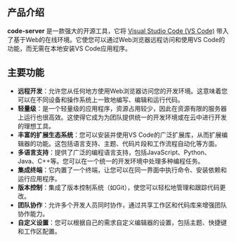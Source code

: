 ## 产品介绍

**code-server** 是一款强大的开源工具，它将 [Visual Studio Code (VS Code)](https://code.visualstudio.com/) 带入了基于Web的在线环境。它使您可以通过Web浏览器远程访问和使用VS Code的功能，而无需在本地安装VS Code应用程序。

## 主要功能

- **远程开发**：允许您从任何地方使用Web浏览器访问您的开发环境。这意味着您可以在不同设备和操作系统上一致地编写、编辑和运行代码。
- **轻量级**：是一个轻量级的应用程序，资源占用较少，因此在资源有限的服务器上运行也很高效。这使得它成为为团队提供统一的开发环境或在云中进行开发的理想工具。
- **丰富的扩展生态系统**：您可以安装并使用VS Code的广泛扩展库，从而扩展编辑器的功能。这包括语言支持、主题、代码片段和工作流程自动化等方面。
- **多语言支持**：提供了广泛的编程语言支持，包括JavaScript、Python、Java、C++等。您可以在一个统一的开发环境中处理多种编程任务。
- **集成终端**：它内置了一个终端，让您可以在同一界面中执行命令、安装依赖和运行应用程序。
- **版本控制**：集成了版本控制系统（如Git），使您可以轻松地管理和跟踪代码更改。
- **团队协作**：允许多个开发人员同时协作，通过共享工作区和代码库来增强团队协作能力。
- **自定义设置**：您可以根据自己的需求自定义编辑器的设置，包括主题、快捷键和工作区配置。
